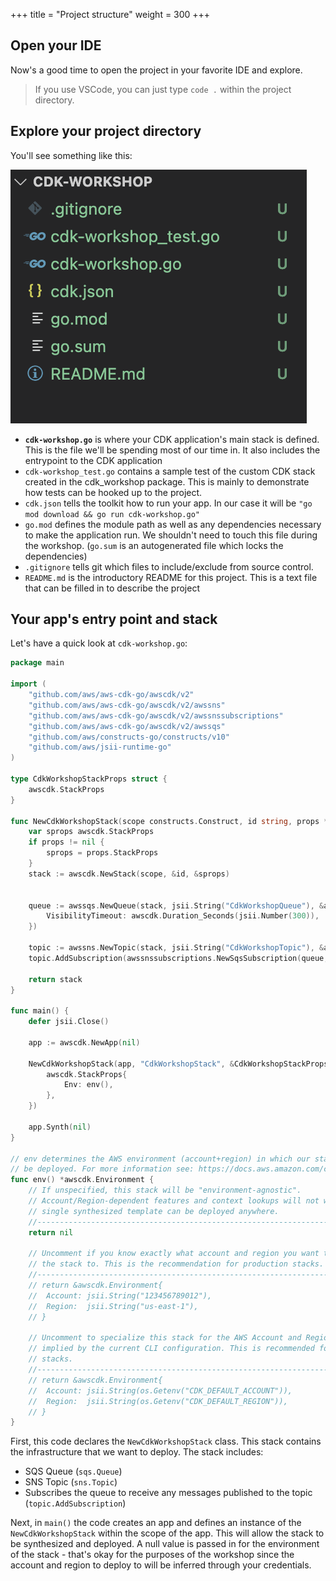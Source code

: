 +++
title = "Project structure"
weight = 300
+++

## Open your IDE

Now's a good time to open the project in your favorite IDE and explore.

> If you use VSCode, you can just type `code .` within the project directory.

## Explore your project directory

You'll see something like this:

![](./structure.png)

* __`cdk-workshop.go`__ is where your CDK application's main stack is defined.
  This is the file we'll be spending most of our time in. It also includes the
  entrypoint to the CDK application
* `cdk-workshop_test.go` contains a sample test of the custom CDK stack created in 
  the cdk_workshop package. This is mainly to demonstrate how tests can be hooked 
  up to the project.
* `cdk.json` tells the toolkit how to run your app. In our case it will be
  `"go mod download && go run cdk-workshop.go"`
* `go.mod` defines the module path as well as any dependencies necessary to make
  the application run. We shouldn't need to touch this file during the workshop. 
  (`go.sum` is an autogenerated file which locks the dependencies)
* `.gitignore` tells git which files to include/exclude
  from source control.
* `README.md` is the introductory README for this project. This is a text file
  that can be filled in to describe the project

## Your app's entry point and stack

Let's have a quick look at `cdk-workshop.go`:

```go
package main

import (
	"github.com/aws/aws-cdk-go/awscdk/v2"
	"github.com/aws/aws-cdk-go/awscdk/v2/awssns"
	"github.com/aws/aws-cdk-go/awscdk/v2/awssnssubscriptions"
	"github.com/aws/aws-cdk-go/awscdk/v2/awssqs"
	"github.com/aws/constructs-go/constructs/v10"
	"github.com/aws/jsii-runtime-go"
)

type CdkWorkshopStackProps struct {
	awscdk.StackProps
}

func NewCdkWorkshopStack(scope constructs.Construct, id string, props *CdkWorkshopStackProps) awscdk.Stack {
	var sprops awscdk.StackProps
	if props != nil {
		sprops = props.StackProps
	}
	stack := awscdk.NewStack(scope, &id, &sprops)


	queue := awssqs.NewQueue(stack, jsii.String("CdkWorkshopQueue"), &awssqs.QueueProps{
		VisibilityTimeout: awscdk.Duration_Seconds(jsii.Number(300)),
	})

	topic := awssns.NewTopic(stack, jsii.String("CdkWorkshopTopic"), &awssns.TopicProps{})
	topic.AddSubscription(awssnssubscriptions.NewSqsSubscription(queue, &awssnssubscriptions.SqsSubscriptionProps{}))

	return stack
}

func main() {
	defer jsii.Close()

	app := awscdk.NewApp(nil)

	NewCdkWorkshopStack(app, "CdkWorkshopStack", &CdkWorkshopStackProps{
		awscdk.StackProps{
			Env: env(),
		},
	})

	app.Synth(nil)
}

// env determines the AWS environment (account+region) in which our stack is to
// be deployed. For more information see: https://docs.aws.amazon.com/cdk/latest/guide/environments.html
func env() *awscdk.Environment {
	// If unspecified, this stack will be "environment-agnostic".
	// Account/Region-dependent features and context lookups will not work, but a
	// single synthesized template can be deployed anywhere.
	//---------------------------------------------------------------------------
	return nil

	// Uncomment if you know exactly what account and region you want to deploy
	// the stack to. This is the recommendation for production stacks.
	//---------------------------------------------------------------------------
	// return &awscdk.Environment{
	//  Account: jsii.String("123456789012"),
	//  Region:  jsii.String("us-east-1"),
	// }

	// Uncomment to specialize this stack for the AWS Account and Region that are
	// implied by the current CLI configuration. This is recommended for dev
	// stacks.
	//---------------------------------------------------------------------------
	// return &awscdk.Environment{
	//  Account: jsii.String(os.Getenv("CDK_DEFAULT_ACCOUNT")),
	//  Region:  jsii.String(os.Getenv("CDK_DEFAULT_REGION")),
	// }
}
```

First, this code declares the `NewCdkWorkshopStack` class. This stack
contains the infrastructure that we want to deploy. The stack includes:

- SQS Queue (`sqs.Queue`)
- SNS Topic (`sns.Topic`)
- Subscribes the queue to receive any messages published to the topic (`topic.AddSubscription`)

Next, in `main()` the code creates an app and defines an instance of the `NewCdkWorkshopStack`
within the scope of the app. This will allow the stack to be synthesized and deployed. A null
value is passed in for the environment of the stack - that's okay for the purposes of the workshop
since the account and region to deploy to will be inferred through your credentials.